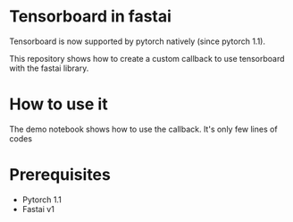 # Tensorboard in fastai

Tensorboard is now supported by pytorch natively (since pytorch 1.1).

This repository shows how to create a custom callback to use tensorboard with the fastai library.

# How to use it

The demo notebook shows how to use the callback. It's only few lines of codes

# Prerequisites

- Pytorch 1.1
- Fastai v1


